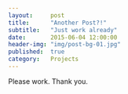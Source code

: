 ```yaml
---
layout:     post
title:      "Another Post?!"
subtitle:   "Just work already"
date:       2015-06-04 12:00:00
header-img: "img/post-bg-01.jpg"
published:  true
category:   Projects
---
```


<p>Please work. Thank you.</p>
